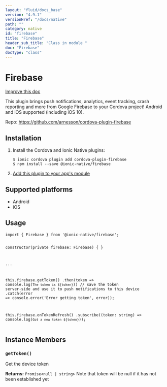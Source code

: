 ```yaml
---
layout: "fluid/docs_base"
version: "4.9.1"
versionHref: "/docs/native"
path: ""
category: native
id: "firebase"
title: "Firebase"
header_sub_title: "Class in module "
doc: "Firebase"
docType: "class"
---
```


<h1 class="api-title">Firebase</h1>

<a class="improve-v2-docs" href="http://github.com/ionic-team/ionic-native/edit/master/src/@ionic-native/plugins/firebase/index.ts#L2">
  Improve this doc
</a>







<p>This plugin brings push notifications, analytics, event tracking, crash reporting and more from Google Firebase to your Cordova project! Android and iOS supported (including iOS 10).</p>


<p>Repo:
  <a href="https://github.com/arnesson/cordova-plugin-firebase">
    https://github.com/arnesson/cordova-plugin-firebase
  </a>
</p>


<h2><a class="anchor" name="installation" href="#installation"></a>Installation</h2>
<ol class="installation">
  <li>Install the Cordova and Ionic Native plugins:<br>
    <pre><code class="nohighlight">$ ionic cordova plugin add cordova-plugin-firebase
$ npm install --save @ionic-native/firebase
</code></pre>
  </li>
  <li><a href="https://ionicframework.com/docs/native/#Add_Plugins_to_Your_App_Module">Add this plugin to your app's module</a></li>
</ol>



<h2><a class="anchor" name="platforms" href="#platforms"></a>Supported platforms</h2>
<ul>
  <li>Android</li><li>iOS</li>
</ul>






<h2><a class="anchor" name="usage" href="#usage"></a>Usage</h2>
<pre><code class="lang-typescript">import { Firebase } from &#39;@ionic-native/firebase&#39;;

constructor(private firebase: Firebase) { }

...

this.firebase.getToken()
  .then(token =&gt; console.log(`The token is ${token}`)) // save the token server-side and use it to push notifications to this device
  .catch(error =&gt; console.error(&#39;Error getting token&#39;, error));

this.firebase.onTokenRefresh()
  .subscribe((token: string) =&gt; console.log(`Got a new token ${token}`));
</code></pre>








<h2><a class="anchor" name="instance-members" href="#instance-members"></a>Instance Members</h2>
<h3><a class="anchor" name="getToken" href="#getToken"></a><code>getToken()</code></h3>


Get the device token


<div class="return-value" markdown="1">
  <i class="icon ion-arrow-return-left"></i>
  <b>Returns:</b> <code>Promise&lt;null | string&gt;</code> Note that token will be null if it has not been established yet
</div>






